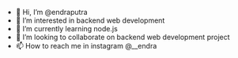 - 👋 Hi, I’m @endraputra
- 👀 I’m interested in backend web development
- 🌱 I’m currently learning node.js
- 💞️ I’m looking to collaborate on backend web development project
- 📫 How to reach me in instagram @__endra

<!---
endraputra/endraputra is a ✨ special ✨ repository because its `README.md` (this file) appears on your GitHub profile.
You can click the Preview link to take a look at your changes.
--->
